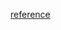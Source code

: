 [reference](https://github.com/userdocs/btop-crossbuilds/blob/main/.github/workflows/matrix-btop-make-and-release.yml)
